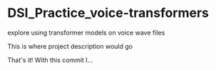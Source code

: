 # DSI_Practice_voice-transformers
explore using transformer models on voice wave files

This is where project description would go

That's it! With this commit I...
